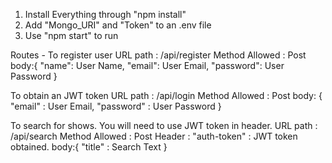  1. Install Everything through "npm install"
 2. Add "Mongo_URI" and "Token" to an .env file
 3. Use "npm start" to run

Routes - 
To register user
URL path : /api/register
Method Allowed : Post
body:{
    "name": User Name,
    "email": User Email,
    "password": User Password
}

To obtain an JWT token
URL path : /api/login
Method Allowed : Post
body: 
{
    "email" : User Email,
    "password" : User Password
}

To search for shows. You will need to use JWT token in header.
URL path : /api/search
Method Allowed : Post
Header : 
"auth-token" : JWT token obtained.
body:{
    "title" : Search Text 
}
